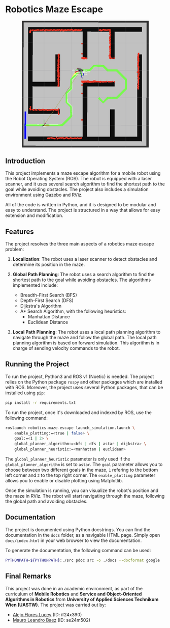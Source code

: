 # Robotics Maze Escape

<img src="./docs/images/robotics-maze-escape.png" alt="Robotics Maze Escape" width="400" style="display: block; margin: auto;">

## Introduction

This project implements a maze escape algorithm for a mobile robot using the Robot Operating System (ROS). The robot is equipped with a laser scanner, and it uses several search algorithm to find the shortest path to the goal while avoiding obstacles. The project also includes a simulation environment using Gazebo and RViz.

All of the code is written in Python, and it is designed to be modular and easy to understand. The project is structured in a way that allows for easy extension and modification.

## Features

The project resolves the three main aspects of a robotics maze escape problem:

1. **Localization**: The robot uses a laser scanner to detect obstacles and determine its position in the maze.

2. **Global Path Planning**: The robot uses a search algorithm to find the shortest path to the goal while avoiding obstacles. The algorithms implemented include:

   - Breadth-First Search (BFS)
   - Depth-First Search (DFS)
   - Dijkstra's Algorithm
   - A* Search Algorithm, with the following heuristics:
        - Manhattan Distance
        - Euclidean Distance

3. **Local Path Planning**: The robot uses a local path planning algorithm to navigate through the maze and follow the global path. The local path planning algorithm is based on forward simulation. This algorithm is in charge of sending velocity commands to the robot.

## Running the Project

To run the project, Python3 and ROS v1 (Noetic) is needed. The project relies on the Python package `rospy` and other packages which are installed with ROS. Moreover, the project uses several Python packages, that can be installed using `pip`:

```bash
pip install -r requirements.txt
```

To run the project, once it's downloaded and indexed by ROS, use the following command:

```bash
roslaunch robotics-maze-escape launch_simulation.launch \
    enable_plotting:=<true | false> \
    goal:=<1 | 2> \
    global_planner_algorithm:=<bfs | dfs | astar | dijkstra> \
    global_planner_heuristic:=<manhattan | euclidean>
```

The `global_planner_heuristic` parameter is only used if the `global_planner_algorithm` is set to `astar`. The `goal` parameter allows you to choose between two different goals in the maze, `1` refering to the bottom left corner and `2` to the top right corner. The `enable_plotting` parameter allows you to enable or disable plotting using Matplotlib.

Once the simulation is running, you can visualize the robot's position and the maze in RViz. The robot will start navigating through the maze, following the global path and avoiding obstacles.

## Documentation

The project is documented using Python docstrings. You can find the documentation in the `docs` folder, as a navigable HTML page. Simply open `docs/index.html` in your web browser to view the documentation.

To generate the documentation, the following command can be used:

```bash
PYTHONPATH=${PYTHONPATH}:./src pdoc src -o ./docs --docformat google
```

## Final Remarks

This project was done in an academic environment, as part of the curriculum of **Mobile Robotics** and **Service and Object-Oriented Algorithms in Robotics** from **University of Applied Sciences Technikum Wien (UASTW)**. The project was carried out by:

* [Alejo Flores Lucey](https://github.com/alejofl) (ID: if24x390)
* [Mauro Leandro Baez](https://github.com/mauritobaez) (ID: se24m502)
